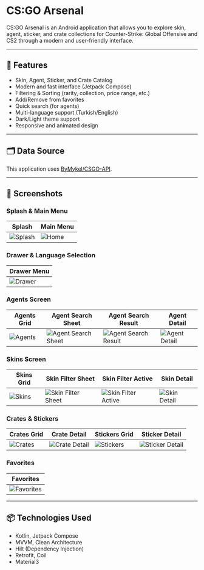 # CS:GO Arsenal

CS:GO Arsenal is an Android application that allows you to explore skin, agent, sticker, and crate collections for Counter-Strike: Global Offensive and CS2 through a modern and user-friendly interface.

---

## 🚀 Features

- Skin, Agent, Sticker, and Crate Catalog
- Modern and fast interface (Jetpack Compose)
- Filtering & Sorting (rarity, collection, price range, etc.)
- Add/Remove from favorites
- Quick search (for agents)
- Multi-language support (Turkish/English)
- Dark/Light theme support
- Responsive and animated design

---

## 🗂️ Data Source

This application uses [ByMykel/CSGO-API](https://github.com/ByMykel/CSGO-API).

---

## 📱 Screenshots

### Splash & Main Menu
| Splash | Main Menu |
|--------|-----------|
| ![Splash](screenshots/splash.jpg) | ![Home](screenshots/home.jpg) |

### Drawer & Language Selection
| Drawer Menu |
|-------------|
| ![Drawer](screenshots/drawer.jpg) |

### Agents Screen
| Agents Grid | Agent Search Sheet | Agent Search Result | Agent Detail |
|-------------|--------------------|---------------------|--------------|
| ![Agents](screenshots/agents.jpg) | ![Agent Search Sheet](screenshots/agent_search_sheet.jpg) | ![Agent Search Result](screenshots/agent_search_result.jpg) | ![Agent Detail](screenshots/agent_detail.jpg) |

### Skins Screen
| Skins Grid | Skin Filter Sheet | Skin Filter Active | Skin Detail |
|------------|------------------|-------------------|-------------|
| ![Skins](screenshots/skins.jpg) | ![Skin Filter Sheet](screenshots/skin_filter_sheet.jpg) | ![Skin Filter Active](screenshots/skin_filter_active.jpg) | ![Skin Detail](screenshots/skin_detail.jpg) |

### Crates & Stickers
| Crates Grid | Crate Detail | Stickers Grid | Sticker Detail |
|-------------|-------------|---------------|---------------|
| ![Crates](screenshots/crates.jpg) | ![Crate Detail](screenshots/crate_detail.jpg) | ![Stickers](screenshots/stickers.jpg) | ![Sticker Detail](screenshots/sticker_detail.jpg) |

### Favorites
| Favorites |
|-----------|
| ![Favorites](screenshots/favorites.jpg) |

---

## 📦 Technologies Used

- Kotlin, Jetpack Compose
- MVVM, Clean Architecture
- Hilt (Dependency Injection)
- Retrofit, Coil
- Material3
